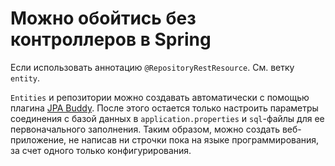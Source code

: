 # Можно обойтись без контроллеров в Spring

Если использовать аннотацию `@RepositoryRestResource`. См. ветку `entity`.

`Entities` и репозитории можно создавать автоматически с помощью плагина
[JPA Buddy](https://plugins.jetbrains.com/plugin/15075-jpa-buddy). 
После этого остается только настроить параметры соединения с базой данных в 
`application.properties` и `sql`-файлы для ее первоначального заполнения.
Таким образом, можно создать веб-приложение, не написав ни строчки пока на
языке программирования, за счет одного только конфигурирования.


